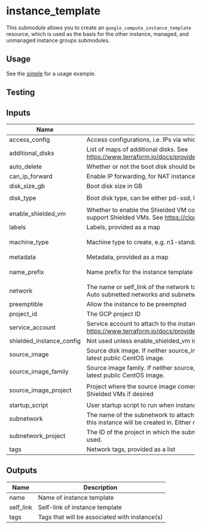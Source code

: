 # instance_template

This submodule allows you to create an `google_compute_instance_template`
resource, which is used as the basis for the other instance, managed, and
unmanaged instance groups submodules.

## Usage

See the [simple](../../examples/instance_template/simple) for a usage example.

## Testing

<!-- BEGINNING OF PRE-COMMIT-TERRAFORM DOCS HOOK -->
## Inputs

| Name | Description | Type | Default | Required |
|------|-------------|:----:|:-----:|:-----:|
| access\_config | Access configurations, i.e. IPs via which the VM instance can be accessed via the Internet. | object | `<list>` | no |
| additional\_disks | List of maps of additional disks. See https://www.terraform.io/docs/providers/google/r/compute_instance_template.html#disk_name | object | `<list>` | no |
| auto\_delete | Whether or not the boot disk should be auto-deleted | string | `"true"` | no |
| can\_ip\_forward | Enable IP forwarding, for NAT instances for example | string | `"false"` | no |
| disk\_size\_gb | Boot disk size in GB | string | `"100"` | no |
| disk\_type | Boot disk type, can be either pd-ssd, local-ssd, or pd-standard | string | `"pd-standard"` | no |
| enable\_shielded\_vm | Whether to enable the Shielded VM configuration on the instance. Note that the instance image must support Shielded VMs. See https://cloud.google.com/compute/docs/images | string | `"false"` | no |
| labels | Labels, provided as a map | map(string) | `<map>` | no |
| machine\_type | Machine type to create, e.g. n1-standard-1 | string | `"n1-standard-1"` | no |
| metadata | Metadata, provided as a map | map(string) | `<map>` | no |
| name\_prefix | Name prefix for the instance template | string | `"default-instance-template"` | no |
| network | The name or self_link of the network to attach this interface to. Use network attribute for Legacy or Auto subnetted networks and subnetwork for custom subnetted networks. | string | `""` | no |
| preemptible | Allow the instance to be preempted | bool | `"false"` | no |
| project\_id | The GCP project ID | string | `"null"` | no |
| service\_account | Service account to attach to the instance. See https://www.terraform.io/docs/providers/google/r/compute_instance_template.html#service_account. | object | n/a | yes |
| shielded\_instance\_config | Not used unless enable_shielded_vm is true. Shielded VM configuration for the instance. | object | `<map>` | no |
| source\_image | Source disk image. If neither source_image nor source_image_family is specified, defaults to the latest public CentOS image. | string | `""` | no |
| source\_image\_family | Source image family. If neither source_image nor source_image_family is specified, defaults to the latest public CentOS image. | string | `"centos-7"` | no |
| source\_image\_project | Project where the source image comes from. The default project contains images that support Shielded VMs if desired | string | `"gce-uefi-images"` | no |
| startup\_script | User startup script to run when instances spin up | string | `""` | no |
| subnetwork | The name of the subnetwork to attach this interface to. The subnetwork must exist in the same region this instance will be created in. Either network or subnetwork must be provided. | string | `""` | no |
| subnetwork\_project | The ID of the project in which the subnetwork belongs. If it is not provided, the provider project is used. | string | `""` | no |
| tags | Network tags, provided as a list | list(string) | `<list>` | no |

## Outputs

| Name | Description |
|------|-------------|
| name | Name of instance template |
| self\_link | Self-link of instance template |
| tags | Tags that will be associated with instance(s) |

<!-- END OF PRE-COMMIT-TERRAFORM DOCS HOOK -->
